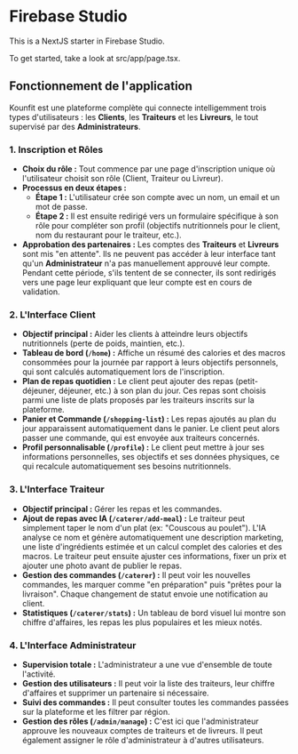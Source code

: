 # Firebase Studio

This is a NextJS starter in Firebase Studio.

To get started, take a look at src/app/page.tsx.

## Fonctionnement de l'application

Kounfit est une plateforme complète qui connecte intelligemment trois types d'utilisateurs : les **Clients**, les **Traiteurs** et les **Livreurs**, le tout supervisé par des **Administrateurs**.

### 1. Inscription et Rôles

*   **Choix du rôle :** Tout commence par une page d'inscription unique où l'utilisateur choisit son rôle (Client, Traiteur ou Livreur).
*   **Processus en deux étapes :**
    *   **Étape 1 :** L'utilisateur crée son compte avec un nom, un email et un mot de passe.
    *   **Étape 2 :** Il est ensuite redirigé vers un formulaire spécifique à son rôle pour compléter son profil (objectifs nutritionnels pour le client, nom du restaurant pour le traiteur, etc.).
*   **Approbation des partenaires :** Les comptes des **Traiteurs** et **Livreurs** sont mis "en attente". Ils ne peuvent pas accéder à leur interface tant qu'un **Administrateur** n'a pas manuellement approuvé leur compte. Pendant cette période, s'ils tentent de se connecter, ils sont redirigés vers une page leur expliquant que leur compte est en cours de validation.

### 2. L'Interface Client

*   **Objectif principal :** Aider les clients à atteindre leurs objectifs nutritionnels (perte de poids, maintien, etc.).
*   **Tableau de bord (`/home`) :** Affiche un résumé des calories et des macros consommées pour la journée par rapport à leurs objectifs personnels, qui sont calculés automatiquement lors de l'inscription.
*   **Plan de repas quotidien :** Le client peut ajouter des repas (petit-déjeuner, déjeuner, etc.) à son plan du jour. Ces repas sont choisis parmi une liste de plats proposés par les traiteurs inscrits sur la plateforme.
*   **Panier et Commande (`/shopping-list`) :** Les repas ajoutés au plan du jour apparaissent automatiquement dans le panier. Le client peut alors passer une commande, qui est envoyée aux traiteurs concernés.
*   **Profil personnalisable (`/profile`) :** Le client peut mettre à jour ses informations personnelles, ses objectifs et ses données physiques, ce qui recalcule automatiquement ses besoins nutritionnels.

### 3. L'Interface Traiteur

*   **Objectif principal :** Gérer les repas et les commandes.
*   **Ajout de repas avec IA (`/caterer/add-meal`) :** Le traiteur peut simplement taper le nom d'un plat (ex: "Couscous au poulet"). L'IA analyse ce nom et génère automatiquement une description marketing, une liste d'ingrédients estimée et un calcul complet des calories et des macros. Le traiteur peut ensuite ajuster ces informations, fixer un prix et ajouter une photo avant de publier le repas.
*   **Gestion des commandes (`/caterer`) :** Il peut voir les nouvelles commandes, les marquer comme "en préparation" puis "prêtes pour la livraison". Chaque changement de statut envoie une notification au client.
*   **Statistiques (`/caterer/stats`) :** Un tableau de bord visuel lui montre son chiffre d'affaires, les repas les plus populaires et les mieux notés.

### 4. L'Interface Administrateur

*   **Supervision totale :** L'administrateur a une vue d'ensemble de toute l'activité.
*   **Gestion des utilisateurs :** Il peut voir la liste des traiteurs, leur chiffre d'affaires et supprimer un partenaire si nécessaire.
*   **Suivi des commandes :** Il peut consulter toutes les commandes passées sur la plateforme et les filtrer par région.
*   **Gestion des rôles (`/admin/manage`) :** C'est ici que l'administrateur approuve les nouveaux comptes de traiteurs et de livreurs. Il peut également assigner le rôle d'administrateur à d'autres utilisateurs.
